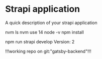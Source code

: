 # Strapi application

A quick description of your strapi application


nvm ls
nvm use 14
node -v
npm install

npm run strapi develop
Version: 2 

!!!working repo on git:"gatsby-backend"!!!

<!-- just an upload test -->
